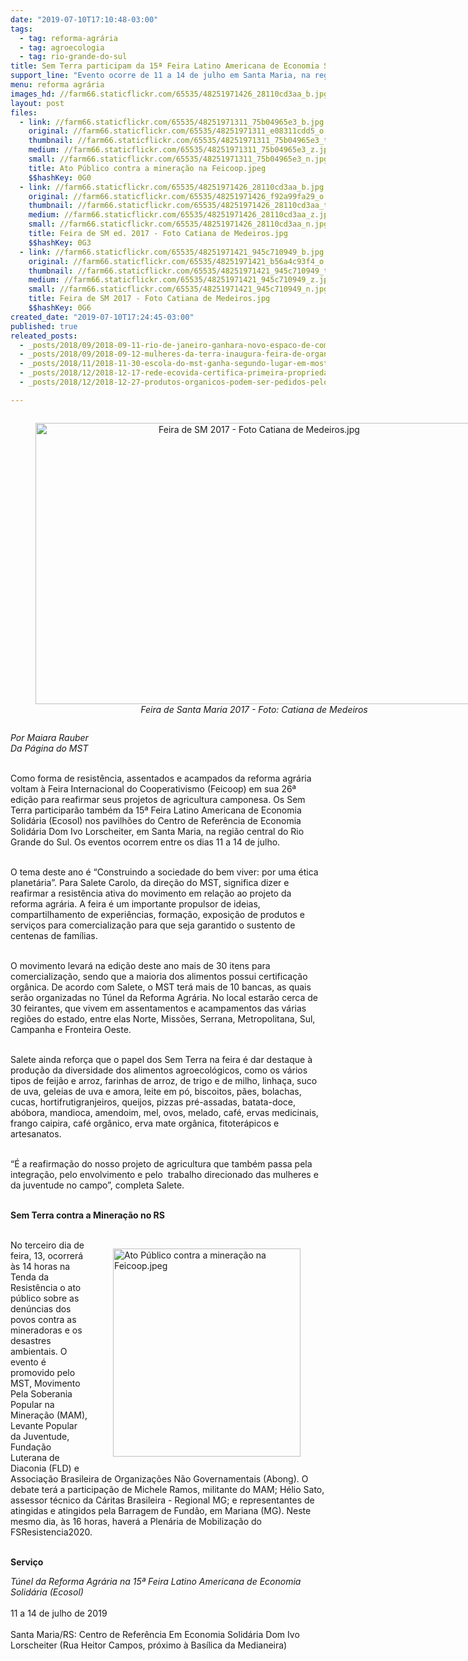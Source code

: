 ```yaml
---
date: "2019-07-10T17:10:48-03:00"
tags:
  - tag: reforma-agrária
  - tag: agroecologia
  - tag: rio-grande-do-sul
title: Sem Terra participam da 15ª Feira Latino Americana de Economia Solidária
support_line: "Evento ocorre de 11 a 14 de julho em Santa Maria, na região Centro do RS"
menu: reforma agrária
images_hd: //farm66.staticflickr.com/65535/48251971426_28110cd3aa_b.jpg
layout: post
files:
  - link: //farm66.staticflickr.com/65535/48251971311_75b04965e3_b.jpg
    original: //farm66.staticflickr.com/65535/48251971311_e08311cdd5_o.jpg
    thumbnail: //farm66.staticflickr.com/65535/48251971311_75b04965e3_t.jpg
    medium: //farm66.staticflickr.com/65535/48251971311_75b04965e3_z.jpg
    small: //farm66.staticflickr.com/65535/48251971311_75b04965e3_n.jpg
    title: Ato Público contra a mineração na Feicoop.jpeg
    $$hashKey: 0G0
  - link: //farm66.staticflickr.com/65535/48251971426_28110cd3aa_b.jpg
    original: //farm66.staticflickr.com/65535/48251971426_f92a99fa29_o.jpg
    thumbnail: //farm66.staticflickr.com/65535/48251971426_28110cd3aa_t.jpg
    medium: //farm66.staticflickr.com/65535/48251971426_28110cd3aa_z.jpg
    small: //farm66.staticflickr.com/65535/48251971426_28110cd3aa_n.jpg
    title: Feira de SM ed. 2017 - Foto Catiana de Medeiros.jpg
    $$hashKey: 0G3
  - link: //farm66.staticflickr.com/65535/48251971421_945c710949_b.jpg
    original: //farm66.staticflickr.com/65535/48251971421_b56a4c93f4_o.jpg
    thumbnail: //farm66.staticflickr.com/65535/48251971421_945c710949_t.jpg
    medium: //farm66.staticflickr.com/65535/48251971421_945c710949_z.jpg
    small: //farm66.staticflickr.com/65535/48251971421_945c710949_n.jpg
    title: Feira de SM 2017 - Foto Catiana de Medeiros.jpg
    $$hashKey: 0G6
created_date: "2019-07-10T17:24:45-03:00"
published: true
releated_posts:
  - _posts/2018/09/2018-09-11-rio-de-janeiro-ganhara-novo-espaco-de-comercializacao-de-produtos-da-reforma-agraria.md
  - _posts/2018/09/2018-09-12-mulheres-da-terra-inaugura-feira-de-organicos-e-coloniais-na-ufrgs.md
  - _posts/2018/11/2018-11-30-escola-do-mst-ganha-segundo-lugar-em-mostra-pedagogica-no-rs.md
  - _posts/2018/12/2018-12-17-rede-ecovida-certifica-primeira-propriedade-em-assentamento-no-parana.md
  - _posts/2018/12/2018-12-27-produtos-organicos-podem-ser-pedidos-pelo-whatsapp-em-sao-paulo.md

---
```

<div style="text-align:center">
<figure class="image" style="display:inline-block"><img alt="Feira de SM 2017 - Foto Catiana de Medeiros.jpg" height="450" src="//farm66.staticflickr.com/65535/48251971421_945c710949_b.jpg" width="700" />
<figcaption><em>Feira de Santa Maria 2017 - Foto: Catiana de Medeiros</em></figcaption>
</figure>
</div>

<p><em>Por Maiara Rauber<br />
Da P&aacute;gina do MST</em><br />
&nbsp;</p>

<p>Como forma de resist&ecirc;ncia, assentados e acampados da reforma agr&aacute;ria voltam &agrave; Feira Internacional do Cooperativismo (Feicoop) em sua 26&ordf; edi&ccedil;&atilde;o para reafirmar seus projetos de agricultura camponesa. Os Sem Terra participar&atilde;o tamb&eacute;m da 15&ordf; Feira Latino Americana de Economia Solid&aacute;ria (Ecosol) nos pavilh&otilde;es do Centro de Refer&ecirc;ncia de Economia Solid&aacute;ria Dom Ivo Lorscheiter, em Santa Maria, na regi&atilde;o central do Rio Grande do Sul. Os eventos ocorrem entre os dias 11 a 14 de julho.<br />
&nbsp;</p>

<p>O tema deste ano &eacute; &ldquo;Construindo a sociedade do bem viver: por uma &eacute;tica planet&aacute;ria&rdquo;. Para Salete Carolo, da dire&ccedil;&atilde;o do MST, significa dizer e reafirmar a resist&ecirc;ncia ativa do movimento em rela&ccedil;&atilde;o ao projeto da reforma agr&aacute;ria. A feira &eacute; um importante propulsor de ideias, compartilhamento de experi&ecirc;ncias, forma&ccedil;&atilde;o, exposi&ccedil;&atilde;o de produtos e servi&ccedil;os para comercializa&ccedil;&atilde;o para que seja garantido o sustento de centenas de fam&iacute;lias.<br />
&nbsp;</p>

<p>O movimento levar&aacute; na edi&ccedil;&atilde;o deste ano mais de 30 itens para comercializa&ccedil;&atilde;o, sendo que a maioria dos alimentos possui certifica&ccedil;&atilde;o org&acirc;nica. De acordo com Salete, o MST ter&aacute; mais de 10 bancas, as quais ser&atilde;o organizadas no T&uacute;nel da Reforma Agr&aacute;ria. No local estar&atilde;o cerca de 30 feirantes, que vivem em assentamentos e acampamentos das v&aacute;rias regi&otilde;es do estado, entre elas Norte, Miss&otilde;es, Serrana, Metropolitana, Sul, Campanha e Fronteira Oeste.<br />
&nbsp;</p>

<p>Salete ainda refor&ccedil;a que o papel dos Sem Terra na feira &eacute; dar destaque &agrave; produ&ccedil;&atilde;o da diversidade dos alimentos agroecol&oacute;gicos, como os v&aacute;rios tipos de feij&atilde;o e arroz, farinhas de arroz, de trigo e de milho, linha&ccedil;a, suco de uva, geleias de uva e amora, leite em p&oacute;, biscoitos, p&atilde;es, bolachas, cucas, hortifrutigranjeiros, queijos, pizzas pr&eacute;-assadas, batata-doce, ab&oacute;bora, mandioca, amendoim, mel, ovos, melado, caf&eacute;, ervas medicinais, frango caipira, caf&eacute; org&acirc;nico, erva mate org&acirc;nica, fitoter&aacute;picos e artesanatos.</p>

<p><br />
&ldquo;&Eacute; a reafirma&ccedil;&atilde;o do nosso projeto de agricultura que tamb&eacute;m passa pela integra&ccedil;&atilde;o, pelo envolvimento e pelo&nbsp; trabalho direcionado das mulheres e da juventude no campo&rdquo;, completa Salete.<br />
&nbsp;</p>

<p><strong>Sem Terra contra a Minera&ccedil;&atilde;o no RS</strong><br />
&nbsp;</p>

<figure class="image" style="float:right"><img alt="Ato Público contra a mineração na Feicoop.jpeg" height="333" src="//farm66.staticflickr.com/65535/48251971311_75b04965e3_b.jpg" width="300" />
<figcaption></figcaption>
</figure>

<p>No terceiro dia de feira, 13, ocorrer&aacute; &agrave;s 14 horas na Tenda da Resist&ecirc;ncia o ato p&uacute;blico sobre as den&uacute;ncias dos povos contra as mineradoras e os desastres ambientais. O evento &eacute; promovido pelo MST, Movimento Pela Soberania Popular na Minera&ccedil;&atilde;o (MAM), Levante Popular da Juventude, Funda&ccedil;&atilde;o Luterana de Diaconia (FLD) e Associa&ccedil;&atilde;o Brasileira de Organiza&ccedil;&otilde;es N&atilde;o Governamentais (Abong). O debate ter&aacute; a participa&ccedil;&atilde;o de Michele Ramos, militante do MAM; H&eacute;lio Sato, assessor t&eacute;cnico da C&aacute;ritas Brasileira - Regional MG; e representantes de atingidas e atingidos pela Barragem de Fund&atilde;o, em Mariana (MG). Neste mesmo dia, &agrave;s 16 horas, haver&aacute; a Plen&aacute;ria de Mobiliza&ccedil;&atilde;o do FSResistencia2020.&nbsp;<br />
&nbsp;</p>

<p><strong>Servi&ccedil;o</strong></p>

<p><em>T&uacute;nel da Reforma Agr&aacute;ria na 15&ordf; Feira Latino Americana de Economia Solid&aacute;ria (Ecosol)&nbsp;&nbsp;</em><br />
<br />
11 a 14 de julho de 2019<br />
<br />
Santa Maria/RS: Centro de Refer&ecirc;ncia Em Economia Solid&aacute;ria Dom Ivo Lorscheiter (Rua Heitor Campos, pr&oacute;ximo &agrave; Bas&iacute;lica da Medianeira)<br />
&nbsp;</p>
